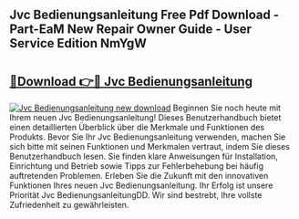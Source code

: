 ## Jvc Bedienungsanleitung Free Pdf Download - Part-EaM New Repair Owner Guide - User Service Edition NmYgW

# <h2><a href="http://df5msq.blite.top/?on=Jvc+Bedienungsanleitung">🔗Download 👉🔴 Jvc Bedienungsanleitung</a></h2>

[![Jvc Bedienungsanleitung new download](https://i.imgur.com/lujVjoI.png)](http://df5msq.blite.top/?on=Jvc+Bedienungsanleitung)
Beginnen Sie noch heute mit Ihrem neuen Jvc Bedienungsanleitung! Dieses Benutzerhandbuch bietet einen detaillierten Überblick über die Merkmale und Funktionen des Produkts. Bevor Sie Ihr Jvc Bedienungsanleitung verwenden, machen Sie sich bitte mit seinen Funktionen und Merkmalen vertraut, indem Sie dieses Benutzerhandbuch lesen. Sie finden klare Anweisungen für Installation, Einrichtung und Betrieb sowie Tipps zur Fehlerbehebung bei häufig auftretenden Problemen. Erleben Sie die Zukunft mit den innovativen Funktionen Ihres neuen Jvc Bedienungsanleitung. Ihr Erfolg ist unsere Priorität Jvc BedienungsanleitungDD. Wir sind bestrebt, Ihre vollste Zufriedenheit zu gewährleisten.
